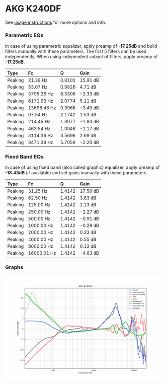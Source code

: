 # AKG K240DF
See [usage instructions](https://github.com/jaakkopasanen/AutoEq#usage) for more options and info.

### Parametric EQs
In case of using parametric equalizer, apply preamp of **-17.25dB** and build filters manually
with these parameters. The first 5 filters can be used independently.
When using independent subset of filters, apply preamp of **-17.25dB**.

| Type    | Fc          |      Q | Gain     |
|:--------|:------------|:-------|:---------|
| Peaking | 21.38 Hz    | 0.8101 | 15.91 dB |
| Peaking | 53.07 Hz    | 0.9826 | 4.71 dB  |
| Peaking | 3795.26 Hz  | 8.3308 | -2.33 dB |
| Peaking | 6171.93 Hz  | 2.0774 | 5.11 dB  |
| Peaking | 13698.48 Hz | 0.3966 | -3.49 dB |
| Peaking | 97.54 Hz    | 2.1742 | 1.53 dB  |
| Peaking | 214.45 Hz   | 1.3077 | -1.93 dB |
| Peaking | 463.54 Hz   | 1.0046 | -1.17 dB |
| Peaking | 3114.36 Hz  | 3.5696 | 2.69 dB  |
| Peaking | 3471.38 Hz  | 5.7059 | -2.20 dB |

### Fixed Band EQs
In case of using fixed band (also called graphic) equalizer, apply preamp of **-18.43dB**
(if available) and set gains manually with these parameters.

| Type    | Fc          |      Q | Gain     |
|:--------|:------------|:-------|:---------|
| Peaking | 31.25 Hz    | 1.4142 | 17.50 dB |
| Peaking | 62.50 Hz    | 1.4142 | 3.83 dB  |
| Peaking | 125.00 Hz   | 1.4142 | 1.13 dB  |
| Peaking | 250.00 Hz   | 1.4142 | -2.27 dB |
| Peaking | 500.00 Hz   | 1.4142 | -0.91 dB |
| Peaking | 1000.00 Hz  | 1.4142 | -0.28 dB |
| Peaking | 2000.00 Hz  | 1.4142 | 0.33 dB  |
| Peaking | 4000.00 Hz  | 1.4142 | 0.55 dB  |
| Peaking | 8000.00 Hz  | 1.4142 | 0.12 dB  |
| Peaking | 16000.01 Hz | 1.4142 | -4.63 dB |

### Graphs
![](./AKG%20K240DF.png)